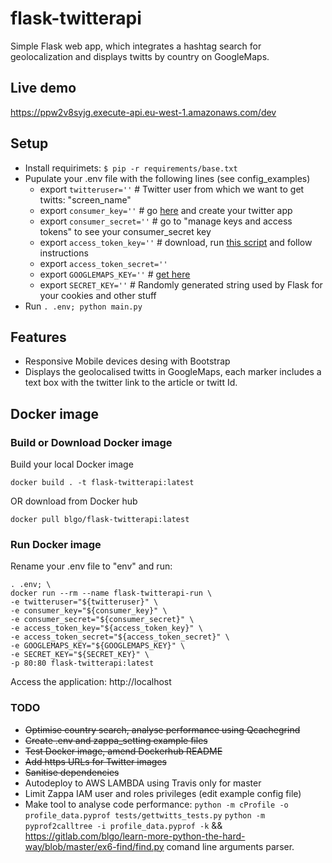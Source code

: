# flask-twitterapi

Simple Flask web app, which integrates a hashtag search for geolocalization and displays twitts by country on GoogleMaps.

## Live demo

https://ppw2v8syjg.execute-api.eu-west-1.amazonaws.com/dev

## Setup

* Install requirimets: `$ pip -r requirements/base.txt`
* Pupulate your .env file with the following lines (see config_examples)
    * export `twitteruser=''` # Twitter user from which we want to get twitts: "screen_name"
    * export `consumer_key=''` # go [here](https://apps.twitter.com/app/new) and create your twitter app
    * export `consumer_secret=''` # go to "manage keys and access tokens" to see your consumer_secret key
    * export `access_token_key=''` # download, run [this script](https://github.com/bear/python-twitter/blob/master/get_access_token.py) and follow instructions
    * export `access_token_secret=''` 
    * export `GOOGLEMAPS_KEY=''` # [get here](https://developers.google.com/maps/documentation/javascript/get-api-key)
    * export `SECRET_KEY=''` # Randomly generated string used by Flask for your cookies and other stuff
* Run `. .env; python main.py`

## Features

* Responsive Mobile devices desing with Bootstrap
* Displays the geolocalised twitts in GoogleMaps, each marker includes a text box with the twitter link to the article or twitt Id.

## Docker image

### Build or Download Docker image

Build your local Docker image

`docker build . -t flask-twitterapi:latest`

OR download from Docker hub

`docker pull blgo/flask-twitterapi:latest` 

### Run Docker image

Rename your .env file to "env" and run:
```
. .env; \
docker run --rm --name flask-twitterapi-run \
-e twitteruser="${twitteruser}" \
-e consumer_key="${consumer_key}" \
-e consumer_secret="${consumer_secret}" \
-e access_token_key="${access_token_key}" \
-e access_token_secret="${access_token_secret}" \
-e GOOGLEMAPS_KEY="${GOOGLEMAPS_KEY}" \
-e SECRET_KEY="${SECRET_KEY}" \
-p 80:80 flask-twitterapi:latest

```

Access the application: http://localhost

### TODO
* ~~Optimise country search, analyse performance using Qcachegrind~~
* ~~Create .env and zappa_setting example files~~
* ~~Test Docker image, amend Dockerhub README~~
* ~~Add https URLs for Twitter images~~
* ~~Sanitise dependencies~~
* Autodeploy to AWS LAMBDA using Travis only for master
* Limit Zappa IAM user and roles privileges (edit example config file)
* Make tool to analyse code performance:
`python -m cProfile -o profile_data.pyprof tests/gettwitts_tests.py`
`python -m pyprof2calltree -i profile_data.pyprof -k`
&&
https://gitlab.com/blgo/learn-more-python-the-hard-way/blob/master/ex6-find/find.py comand line arguments parser.